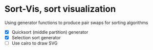 # Sort-Vis, sort visualization

Using generator functions to produce pair swaps for sorting algorithms

- [x] Quicksort (middle partition) generator
- [x] Selection sort generator
- [ ] Use cairo to draw SVG